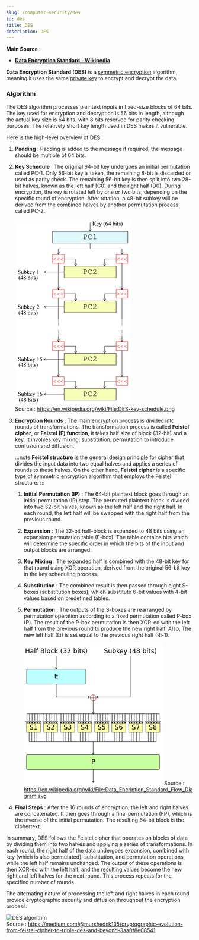 ```yaml
---
slug: /computer-security/des
id: des
title: DES
description: DES
---
```


**Main Source :**

- **[Data Encryption Standard - Wikipedia](https://en.wikipedia.org/wiki/Data_Encryption_Standard)**

**Data Encryption Standard (DES)** is a [symmetric encryption](/computer-security/encryption#symmetric--asymmetric-encryption) algorithm, meaning it uses the same [private key](/computer-security/encryption#public--private-key) to encrypt and decrypt the data.

### Algorithm

The DES algorithm processes plaintext inputs in fixed-size blocks of 64 bits. The key used for encryption and decryption is 56 bits in length, although the actual key size is 64 bits, with 8 bits reserved for parity checking purposes. The relatively short key length used in DES makes it vulnerable.

Here is the high-level overview of DES :

1.  **Padding** : Padding is added to the message if required, the message should be multiple of 64 bits.

2.  **Key Schedule** : The original 64-bit key undergoes an initial permutation called PC-1. Only 56-bit key is taken, the remaining 8-bit is discarded or used as parity check. The remaining 56-bit key is then split into two 28-bit halves, known as the left half (C0) and the right half (D0). During encryption, the key is rotated left by one or two bits, depending on the specific round of encryption. After rotation, a 48-bit subkey will be derived from the combined halves by another permutation process called PC-2.

    ![Key scheduling](./key-schedule.png)  
    Source : https://en.wikipedia.org/wiki/File:DES-key-schedule.png

3.  **Encryption Rounds** : The main encryption process is divided into rounds of transformations. The transformation process is called **Feistel cipher**, or **Feistel (F) function**, it takes half size of block (32-bit) and a key. It involves key mixing, substitution, permutation to introduce confusion and diffusion.

    :::note
    **Feistel structure** is the general design principle for cipher that divides the input data into two equal halves and applies a series of rounds to these halves. On the other hand, **Feistel cipher** is a specific type of symmetric encryption algorithm that employs the Feistel structure.
    :::

    1. **Initial Permutation (IP)** : The 64-bit plaintext block goes through an initial permutation (IP) step. The permuted plaintext block is divided into two 32-bit halves, known as the left half and the right half. In each round, the left half will be swapped with the right half from the previous round.
    2. **Expansion** : The 32-bit half-block is expanded to 48 bits using an expansion permutation table (E-box). The table contains bits which will determine the specific order in which the bits of the input and output blocks are arranged.
    3. **Key Mixing** : The expanded half is combined with the 48-bit key for that round using XOR operation, derived from the original 56-bit key in the key scheduling process.
    4. **Substitution** : The combined result is then passed through eight S-boxes (substitution boxes), which substitute 6-bit values with 4-bit values based on predefined tables.
    5. **Permutation** : The outputs of the S-boxes are rearranged by permutation operation according to a fixed permutation called P-box (P). The result of the P-box permutation is then XOR-ed with the left half from the previous round to produce the new right half. Also, The new left half (Li) is set equal to the previous right half (Ri-1).

       ![Feistel function](./feistel-function.png)
       Source : https://en.wikipedia.org/wiki/File:Data_Encription_Standard_Flow_Diagram.svg

4.  **Final Steps** : After the 16 rounds of encryption, the left and right halves are concatenated. It then goes through a final permutation (FP), which is the inverse of the initial permutation. The resulting 64-bit block is the ciphertext.

In summary, DES follows the Feistel cipher that operates on blocks of data by dividing them into two halves and applying a series of transformations. In each round, the right half of the data undergoes expansion, combined with key (which is also permutated), substitution, and permutation operations, while the left half remains unchanged. The output of these operations is then XOR-ed with the left half, and the resulting values become the new right and left halves for the next round. This process repeats for the specified number of rounds.

The alternating nature of processing the left and right halves in each round provide cryptographic security and diffusion throughout the encryption process.

![DES algorithm](./des.gif)  
Source : https://medium.com/@murshedsk135/cryptographic-evolution-from-feistel-cipher-to-triple-des-and-beyond-3aa0f8e08541
